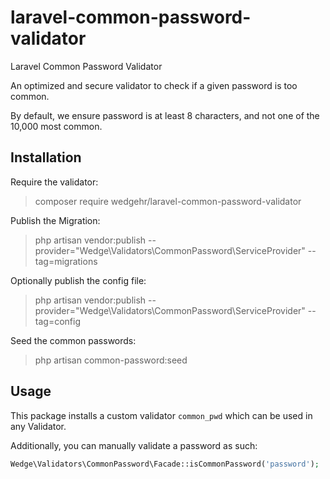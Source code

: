 # laravel-common-password-validator
Laravel Common Password Validator

An optimized and secure validator to check if a given password is too common.

By default, we ensure password is at least 8 characters, and not one of the 10,000 most common.

## Installation
Require the validator:
> composer require wedgehr/laravel-common-password-validator

Publish the Migration:
> php artisan vendor:publish --provider="Wedge\Validators\CommonPassword\ServiceProvider" --tag=migrations

Optionally publish the config file:
> php artisan vendor:publish --provider="Wedge\Validators\CommonPassword\ServiceProvider" --tag=config

Seed the common passwords:
> php artisan common-password:seed

## Usage
This package installs a custom validator `common_pwd` which can be used in any Validator.

Additionally, you can manually validate a password as such:
```php
Wedge\Validators\CommonPassword\Facade::isCommonPassword('password');
```
